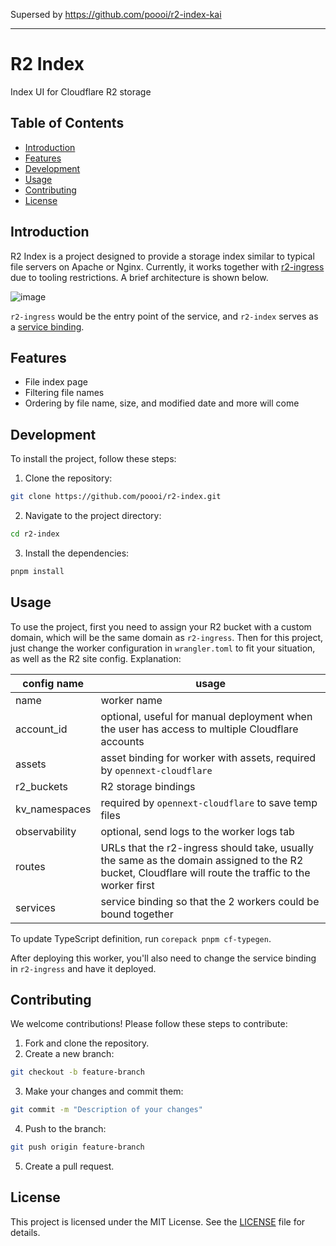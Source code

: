 Supersed by https://github.com/poooi/r2-index-kai

----------------------

# R2 Index

Index UI for Cloudflare R2 storage

## Table of Contents

- [Introduction](#introduction)
- [Features](#features)
- [Development](#development)
- [Usage](#usage)
- [Contributing](#contributing)
- [License](#license)

## Introduction

R2 Index is a project designed to provide a storage index similar to typical file servers on Apache or Nginx. Currently, it works together with [r2-ingress](https://github.com/poooi/r2-ingress) due to tooling restrictions. A brief architecture is shown below.

![image](https://github.com/user-attachments/assets/d4645815-abaa-480f-ac14-a7060cc09cbe)

`r2-ingress` would be the entry point of the service, and `r2-index` serves as a [service binding](https://developers.cloudflare.com/workers/runtime-apis/bindings/service-bindings/).

## Features

- File index page
- Filtering file names
- Ordering by file name, size, and modified date
  and more will come

## Development

To install the project, follow these steps:

1. Clone the repository:

```bash
git clone https://github.com/poooi/r2-index.git
```

2. Navigate to the project directory:

```bash
cd r2-index
```

3. Install the dependencies:

```bash
pnpm install
```

## Usage

To use the project, first you need to assign your R2 bucket with a custom domain, which will be the same domain as `r2-ingress`. Then for this project, just change the worker configuration in `wrangler.toml` to fit your situation, as well as the R2 site config. Explanation:

| config name   | usage                                                                                                                                                 |
| ------------- | ----------------------------------------------------------------------------------------------------------------------------------------------------- |
| name          | worker name                                                                                                                                           |
| account_id    | optional, useful for manual deployment when the user has access to multiple Cloudflare accounts                                                       |
| assets        | asset binding for worker with assets, required by `opennext-cloudflare`                                                                               |
| r2_buckets    | R2 storage bindings                                                                                                                                   |
| kv_namespaces | required by `opennext-cloudflare` to save temp files                                                                                                  |
| observability | optional, send logs to the worker logs tab                                                                                                            |
| routes        | URLs that the r2-ingress should take, usually the same as the domain assigned to the R2 bucket, Cloudflare will route the traffic to the worker first |
| services      | service binding so that the 2 workers could be bound together                                                                                         |

To update TypeScript definition, run `corepack pnpm cf-typegen`.

After deploying this worker, you'll also need to change the service binding in `r2-ingress` and have it deployed.

## Contributing

We welcome contributions! Please follow these steps to contribute:

1. Fork and clone the repository.
2. Create a new branch:

```bash
git checkout -b feature-branch
```

3. Make your changes and commit them:

```bash
git commit -m "Description of your changes"
```

4. Push to the branch:

```bash
git push origin feature-branch
```

5. Create a pull request.

## License

This project is licensed under the MIT License. See the [LICENSE](LICENSE) file for details.
